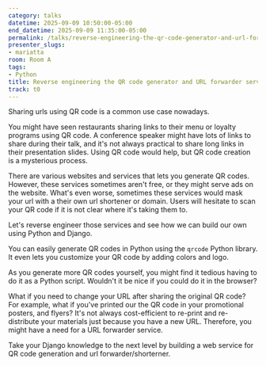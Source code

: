 ```yaml
---
category: talks
datetime: 2025-09-09 10:50:00-05:00
end_datetime: 2025-09-09 11:35:00-05:00
permalink: /talks/reverse-engineering-the-qr-code-generator-and-url-forwarder-service/
presenter_slugs:
- mariatta
room: Room A
tags:
- Python
title: Reverse engineering the QR code generator and URL forwarder service
track: t0
---
```


Sharing urls using QR code is a common use case nowadays.

You might have seen restaurants sharing links to their menu or loyalty programs using QR code. A conference speaker might have lots of links to share during their talk, and it's not always practical to share long links in their presentation slides. Using QR code would help, but QR code creation is a mysterious process.

There are various websites and services that lets you generate QR codes. However, these services sometimes aren't free, or they might serve ads on the website. What's even worse, sometimes these services would mask your url with a their own url shortener or domain. Users will hesitate to scan your QR code if it is not clear where it's taking them to.

Let's reverse engineer those services and see how we can build our own using Python and Django.

You can easily generate QR codes in Python using the `qrcode` Python library. It even lets you customize your QR code by adding colors and logo.

As you generate more QR codes yourself, you might find it tedious having to do it as a Python script. Wouldn't it be nice if you could do it in the browser?

What if you need to change your URL after sharing the original QR code? For example, what if you've printed our the QR code in your promotional posters, and flyers? It's not always cost-efficient to re-print and re-distribute your materials just because you have a new URL. Therefore, you might have a need for a URL forwarder service.

Take your Django knowledge to the next level by building a web service for QR code generation and url forwarder/shorterner.